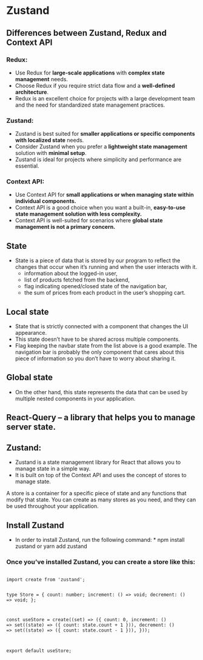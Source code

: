 # Zustand

## Differences between Zustand, Redux and Context API
### Redux:
* Use Redux for <b>large-scale applications</b> with <b>complex state management</b> needs.
* Choose Redux if you require strict data flow and a <b>well-defined architecture</b>.
* Redux is an excellent choice for projects with a large development team and the need for standardized state management practices.
### Zustand:
* Zustand is best suited for <b>smaller applications or specific components with localized state</b> needs.
* Consider Zustand when you prefer a <b>lightweight state management</b> solution with <b>minimal setup</b>.
* Zustand is ideal for projects where simplicity and performance are essential.
### Context API:
* Use Context API for <b>small applications or when managing state within individual components.</b>
* Context API is a good choice when you want a built-in, <b>easy-to-use state management solution with less complexity.</b>
* Context API is well-suited for scenarios where <b>global state management is not a primary concern.</b>

## State
* State is a piece of data that is stored by our program to reflect the changes that occur when it’s running and when the user interacts with it.
    * information about the logged-in user,
    * list of products fetched from the backend,
    * flag indicating opened/closed state of the navigation bar,
    * the sum of prices from each product in the user’s shopping cart.

## Local state
* State that is strictly connected with a component that changes the UI appearance.
* This state doesn’t have to be shared across multiple components.
* Flag keeping the navbar state from the list above is a good example. The navigation bar is probably the only component that cares about this piece of information so you don’t have to worry about sharing it.

## Global state
* On the other hand, this state represents the data that can be used by multiple nested components in your application. 

## React-Query – a library that helps you to manage server state.

## Zustand:
* Zustand is a state management library for React that allows you to manage state in a simple way.
* It is built on top of the Context API and uses the concept of stores to manage state.

A store is a container for a specific piece of state and any functions that modify that state. You can create as many stores as you need, and they can be used throughout your application.

## Install Zustand
* In order to install Zustand, run the following command:
      * npm install zustand or yarn add zustand

### Once you’ve installed Zustand, you can create a store like this:
<code>
import create from 'zustand';

type Store = {
  count: number;
  increment: () => void;
  decrement: () => void;
};

const useStore = create<Store>((set) => ({
  count: 0,
  increment: () => set((state) => ({ count: state.count + 1 })),
  decrement: () => set((state) => ({ count: state.count - 1 })),
}));

export default useStore;
</code>

